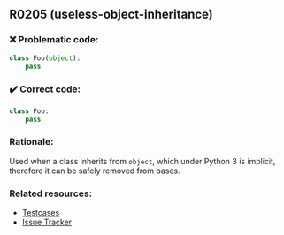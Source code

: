 ## R0205 (useless-object-inheritance)

### :x: Problematic code:

```python
class Foo(object):
    pass
```

### :heavy_check_mark: Correct code:

```python
class Foo:
    pass
```

### Rationale:

Used when a class inherits from `object`, which under Python 3 is implicit,
therefore it can be safely removed from bases.

### Related resources:

- [Testcases](https://github.com/PyCQA/pylint/blob/master/tests/functional/u/useless_object_inheritance.py)
- [Issue Tracker](https://github.com/PyCQA/pylint/issues?q=is%3Aissue+%22useless-object-inheritance%22+OR+%22R0205%22)
